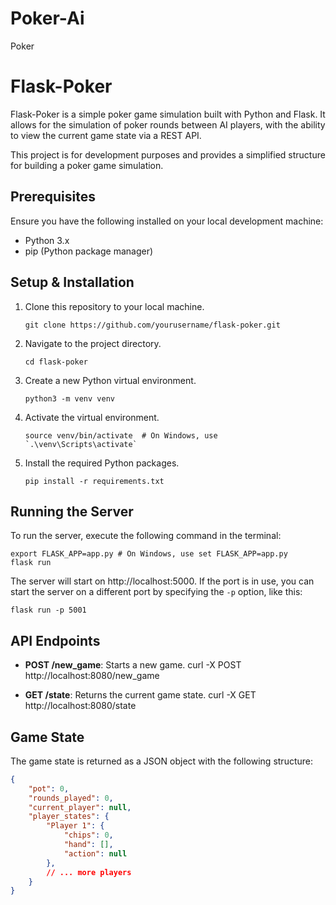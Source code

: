 # Poker-Ai
Poker
# Flask-Poker

Flask-Poker is a simple poker game simulation built with Python and Flask. It allows for the simulation of poker rounds between AI players, with the ability to view the current game state via a REST API.

This project is for development purposes and provides a simplified structure for building a poker game simulation.

## Prerequisites

Ensure you have the following installed on your local development machine:

- Python 3.x
- pip (Python package manager)

## Setup & Installation

1. Clone this repository to your local machine.

    ```
    git clone https://github.com/yourusername/flask-poker.git
    ```

2. Navigate to the project directory.

    ```
    cd flask-poker
    ```

3. Create a new Python virtual environment.

    ```
    python3 -m venv venv
    ```

4. Activate the virtual environment.

    ```
    source venv/bin/activate  # On Windows, use `.\venv\Scripts\activate`
    ```

5. Install the required Python packages.

    ```
    pip install -r requirements.txt
    ```

## Running the Server

To run the server, execute the following command in the terminal:
```
export FLASK_APP=app.py # On Windows, use set FLASK_APP=app.py
flask run
```
The server will start on http://localhost:5000. If the port is in use, you can start the server on a different port by specifying the `-p` option, like this:
```
flask run -p 5001
```

## API Endpoints

- **POST /new_game**: Starts a new game.
  curl -X POST http://localhost:8080/new_game

- **GET /state**: Returns the current game state.
  curl -X GET http://localhost:8080/state

## Game State

The game state is returned as a JSON object with the following structure:

```json
{
    "pot": 0,
    "rounds_played": 0,
    "current_player": null,
    "player_states": {
        "Player 1": {
            "chips": 0,
            "hand": [],
            "action": null
        },
        // ... more players
    }
}


